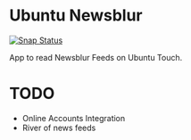 Ubuntu Newsblur
===============

[![Snap Status](https://build.snapcraft.io/badge/ted-gould/ubuntu-newsblur.svg)](https://build.snapcraft.io/user/ted-gould/ubuntu-newsblur)

App to read Newsblur Feeds on Ubuntu Touch.

TODO
====

* Online Accounts Integration
* River of news feeds
